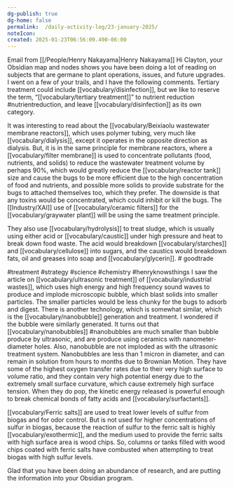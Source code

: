 ```yaml
---
dg-publish: true
dg-home: false
permalink:	/daily-activity-log/23-january-2025/
noteIcon:	
created: 2025-01-23T06:56:09.490-06:00
---
```

Email from [[/People/Henry Nakayama\|Henry Nakayama]]
Hi Clayton, your Obsidian map and nodes shows you have been doing a lot of reading on subjects that are germane to plant operations, issues, and future upgrades. I went on a few of your trails, and I have the following comments.
Tertiary treatment could include [[vocabulary/disinfection]], but we like to reserve the term, “[[vocabulary/tertiary treatment]]” to nutrient reduction #nutrientreduction, and leave [[vocabulary/disinfection]] as its own category.

It was interesting to read about the [[vocabulary/Beixiaolu wastewater membrane reactors]], which uses polymer tubing, very much like [[vocabulary/dialysis]], except it operates in the opposite direction as dialysis. But, it is in the same principle for membrane reactors, where a [[vocabulary/filter membrane]] is used to concentrate pollutants (food, nutrients, and solids) to reduce the wastewater treatment volume by perhaps 90%, which would greatly reduce the [[vocabulary/reactor tank]] size and cause the bugs to be more efficient due to the high concentration of food and nutrients, and possible more solids to provide substrate for the bugs to attached themselves too, which they prefer. The downside is that any toxins would be concentrated, which could inhibit or kill the bugs. The [[Industry/XAI]] use of [[vocabulary/ceramic filters]] for the [[vocabulary/graywater plant]] will be using the same treatment principle.

They also use [[vocabulary/hydrolysis]] to treat sludge, which is usually using either acid or [[vocabulary/caustic]] under high pressure and heat to break down food waste. The acid would breakdown [[vocabulary/starches]] and [[vocabulary/cellulose]] into sugars, and the caustics would breakdown fats, oil and greases into soap and [[vocabulary/glycerin]]. # goodtrade  

#treatment #strategy #science #chemistry #henryknowsthings
I saw the article on [[vocabulary/ultrasonic treatment]] of [[vocabulary/industrial wastes]], which uses high energy and high frequency sound waves to produce and implode microscopic bubble, which blast solids into smaller particles. The smaller particles would be less chunky for the bugs to adsorb and digest. There is another technology, which is somewhat similar, which is the [[vocabulary/nanobubble]] generation and treatment. I wondered if the bubble were similarly generated. It turns out that [[vocabulary/nanobubbles]] #nanobubbles are much smaller than bubble produce by ultrasonic, and are produce using ceramics with nanometer-diameter holes. Also, nanobubble are not imploded as with the ultrasonic treatment system. Nanobubbles are less than 1 micron in diameter, and can remain in solution from hours to months due to Brownian Motion. They have some of the highest oxygen transfer rates due to their very high surface to volume ratio, and they contain very high potential energy due to the extremely small surface curvature, which cause extremely high surface tension. When they do pop, the kinetic energy released is powerful enough to break chemical bonds of fatty acids and [[vocabulary/surfactants]]. 

[[vocabulary/Ferric salts]] are used to treat lower levels of sulfur from biogas and for odor control. But is not used for higher concentrations of sulfur in biogas, because the reaction of sulfur to the ferric salt is highly [[vocabulary/exothermic]], and the medium used to provide the ferric salts with high surface area is wood chips. So, columns or tanks filled with wood chips coated with ferric salts have combusted when attempting to treat biogas with high sulfur levels.

Glad that you have been doing an abundance of research, and are putting the information into your Obsidian program.
